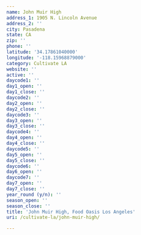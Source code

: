 ```yaml
---
name: John Muir High
address_1: 1905 N. Lincoln Avenue
address_2: ''
city: Pasadena
state: CA
zip: ''
phone: ''
latitude: '34.17861040000'
longitude: '-118.15968879000'
category: Cultivate LA
website: ''
active: ''
daycode1: ''
day1_open: ''
day1_close: ''
daycode2: ''
day2_open: ''
day2_close: ''
daycode3: ''
day3_open: ''
day3_close: ''
daycode4: ''
day4_open: ''
day4_close: ''
daycode5: ''
day5_open: ''
day5_close: ''
daycode6: ''
day6_open: ''
daycode7: ''
day7_open: ''
day7_close: ''
year_round (y/n): ''
season_open: ''
season_close: ''
title: 'John Muir High, Food Oasis Los Angeles'
uri: /cultivate-la/john-muir-high/

---
```

